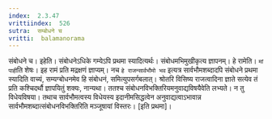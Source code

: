 ```yaml
---
index:  2.3.47
vrittiindex:  526
sutra:  सम्बोधने च
vritti:  balamanorama 
---
```


संबोधने च। इहेति। संबोधनेऽधिके गम्येऽपि प्रथमा स्यादित्यर्थः। संबोधमभिमुखीकृत्य ज्ञापनम्। हे रामेति। `मां पाही`ति शेषः। इह रामं प्रति मद्रक्षणं ज्ञाप्यम्। नच `हे राजन्सार्वभौमो भव` इत्यत्र सार्वभौमशब्दादपि संबोधने प्रथमा स्यादिति वाच्यं, सम्यग्बोधनमेव हि संबोधनं, समित्युपसर्गबलात्। श्रोतरि विसिष्य राजत्वादिना ज्ञाते सत्येव तं प्रति कश्चिदर्थौ ज्ञापयितुं शक्यः, नान्यथा। ततश्च संबोधनविभक्तिरियमनुवाद्यविषयैवेति लभ्यते। न तु विधेयविषया। तथाच सार्वभौमत्वस्य विधेयस्य इदानीमसिद्धत्वेन अनुवाद्यत्वाऽभावान्न सार्वभौमशब्दात्संबोधनविभक्तिरिति मञ्जूषायां विस्तरः। [इति प्रथमा]।

